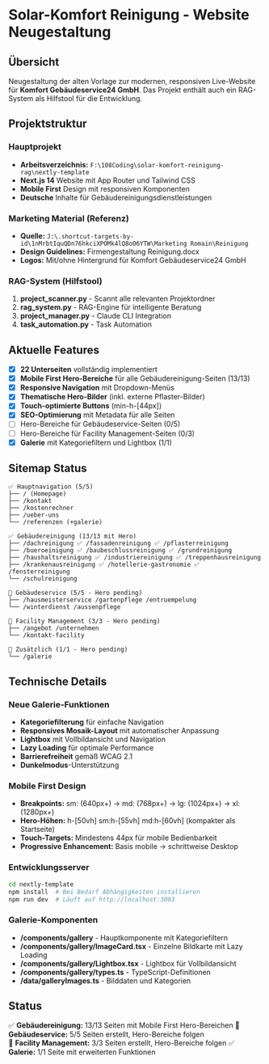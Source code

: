 # Solar-Komfort Reinigung - Website Neugestaltung

## Übersicht
Neugestaltung der alten Vorlage zur modernen, responsiven Live-Website für **Komfort Gebäudeservice24 GmbH**. 
Das Projekt enthält auch ein RAG-System als Hilfstool für die Entwicklung.

## Projektstruktur

### Hauptprojekt
- **Arbeitsverzeichnis:** `F:\108Coding\solar-komfort-reinigung-rag\nextly-template`
- **Next.js 14** Website mit App Router und Tailwind CSS
- **Mobile First** Design mit responsiven Komponenten
- **Deutsche** Inhalte für Gebäudereinigungsdienstleistungen

### Marketing Material (Referenz)
- **Quelle:** `J:\.shortcut-targets-by-id\1nMrbtIquQDn76hkciXPOMk4lQ8oO6YTW\Marketing Romain\Reinigung`
- **Design Guidelines:** Firmengestaltung Reinigung.docx
- **Logos:** Mit/ohne Hintergrund für Komfort Gebäudeservice24 GmbH

### RAG-System (Hilfstool)
1. **project_scanner.py** - Scannt alle relevanten Projektordner
2. **rag_system.py** - RAG-Engine für intelligente Beratung
3. **project_manager.py** - Claude CLI Integration
4. **task_automation.py** - Task Automation

## Aktuelle Features
- [x] **22 Unterseiten** vollständig implementiert
- [x] **Mobile First Hero-Bereiche** für alle Gebäudereinigung-Seiten (13/13)
- [x] **Responsive Navigation** mit Dropdown-Menüs
- [x] **Thematische Hero-Bilder** (inkl. externe Pflaster-Bilder)
- [x] **Touch-optimierte Buttons** (min-h-[44px])
- [x] **SEO-Optimierung** mit Metadata für alle Seiten
- [ ] Hero-Bereiche für Gebäudeservice-Seiten (0/5)
- [ ] Hero-Bereiche für Facility Management-Seiten (0/3) 
- [x] **Galerie** mit Kategoriefiltern und Lightbox (1/1)

## Sitemap Status
```
✅ Hauptnavigation (5/5)
├── / (Homepage)
├── /kontakt
├── /kostenrechner  
├── /ueber-uns
└── /referenzen (+galerie)

✅ Gebäudereinigung (13/13 mit Hero)
├── /dachreinigung ✅ /fassadenreinigung ✅ /pflasterreinigung
├── /bueroeinigung ✅ /baubeschlussreinigung ✅ /grundreinigung
├── /haushaltsreinigung ✅ /industriereinigung ✅ /treppenhausreinigung
├── /krankenausreinigung ✅ /hotellerie-gastronomie ✅ /fensterreinigung
└── /schulreinigung

🔄 Gebäudeservice (5/5 - Hero pending)
├── /hausmeisterservice /gartenpflege /entruempelung  
└── /winterdienst /aussenpflege

🔄 Facility Management (3/3 - Hero pending)
├── /angebot /unternehmen
└── /kontakt-facility

🔄 Zusätzlich (1/1 - Hero pending)
└── /galerie
```

## Technische Details

### Neue Galerie-Funktionen
- **Kategoriefilterung** für einfache Navigation
- **Responsives Mosaik-Layout** mit automatischer Anpassung
- **Lightbox** mit Vollbildansicht und Navigation
- **Lazy Loading** für optimale Performance
- **Barrierefreiheit** gemäß WCAG 2.1
- **Dunkelmodus**-Unterstützung

### Mobile First Design
- **Breakpoints:** sm: (640px+) → md: (768px+) → lg: (1024px+) → xl: (1280px+)
- **Hero-Höhen:** h-[50vh] sm:h-[55vh] md:h-[60vh] (kompakter als Startseite)
- **Touch-Targets:** Mindestens 44px für mobile Bedienbarkeit
- **Progressive Enhancement:** Basis mobile → schrittweise Desktop

### Entwicklungsserver
```bash
cd nextly-template
npm install  # Bei Bedarf Abhängigkeiten installieren
npm run dev  # Läuft auf http://localhost:3003
```

### Galerie-Komponenten
- **/components/gallery** - Hauptkomponente mit Kategoriefiltern
- **/components/gallery/ImageCard.tsx** - Einzelne Bildkarte mit Lazy Loading
- **/components/gallery/Lightbox.tsx** - Lightbox für Vollbildansicht
- **/components/gallery/types.ts** - TypeScript-Definitionen
- **/data/galleryImages.ts** - Bilddaten und Kategorien

## Status
✅ **Gebäudereinigung:** 13/13 Seiten mit Mobile First Hero-Bereichen
🔄 **Gebäudeservice:** 5/5 Seiten erstellt, Hero-Bereiche folgen  
🔄 **Facility Management:** 3/3 Seiten erstellt, Hero-Bereiche folgen
✅ **Galerie:** 1/1 Seite mit erweiterten Funktionen
